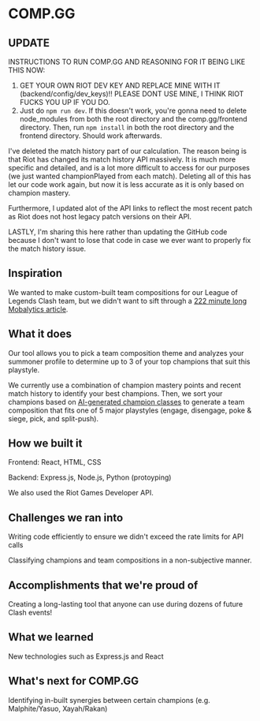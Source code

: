 # COMP.GG
## UPDATE
INSTRUCTIONS TO RUN COMP.GG AND REASONING FOR IT BEING LIKE THIS NOW:

1. GET YOUR OWN RIOT DEV KEY AND REPLACE MINE WITH IT (backend/config/dev_keys)!! PLEASE DONT USE MINE, I THINK RIOT FUCKS YOU UP IF YOU DO.
2. Just do `npm run dev`. If this doesn't work, you're gonna need to delete node_modules from both the root directory and the
comp.gg/frontend directory. Then, run `npm install` in both the root directory and the frontend directory. Should work afterwards.


I've deleted the match history part of our calculation. The reason being is that Riot has changed its match history API massively.
It is much more specific and detailed, and is a lot more difficult to access for our purposes (we just wanted championPlayed from
each match). Deleting all of this has let our code work again, but now it is less accurate as it is only based on champion mastery.

Furthermore, I updated alot of the API links to reflect the most recent patch as Riot does not host legacy patch versions on their API.


LASTLY, I'm sharing this here rather than updating the GitHub code because I don't want to lose that code in case we ever want to
properly fix the match history issue.

## Inspiration

We wanted to make custom-built team compositions for our League of Legends Clash team, but we didn't want to sift through a [222 minute long Mobalytics article](https://mobalytics.gg/blog/everything-you-need-to-know-about-team-comps-and-teamfighting-in-league-of-legends/).

## What it does

Our tool allows you to pick a team composition theme and analyzes your summoner profile to determine up to 3 of your top champions that suit this playstyle.

We currently use a combination of champion mastery points and recent match history to identify your best champions. Then, we sort your champions based on [AI-generated champion classes](https://towardsdatascience.com/umap-and-k-means-to-classify-characters-league-of-legends-668a788cb3c1) to generate a team composition that fits one of 5 major playstyles (engage, disengage, poke & siege, pick, and split-push).

## How we built it

Frontend: React, HTML, CSS

Backend: Express.js, Node.js, Python (protoyping)

We also used the Riot Games Developer API.

## Challenges we ran into

Writing code efficiently to ensure we didn't exceed the rate limits for API calls

Classifying champions and team compositions in a non-subjective manner.

## Accomplishments that we're proud of

Creating a long-lasting tool that anyone can use during dozens of future Clash events!

## What we learned

New technologies such as Express.js and React

## What's next for COMP.GG

Identifying in-built synergies between certain champions (e.g. Malphite/Yasuo, Xayah/Rakan)
